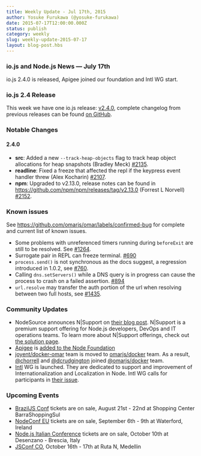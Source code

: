 ```yaml
---
title: Weekly Update - Jul 17th, 2015
author: Yosuke Furukawa (@yosuke-furukawa)
date: 2015-07-17T12:00:00.000Z
status: publish
category: weekly
slug: weekly-update-2015-07-17
layout: blog-post.hbs
---
```


### io.js and Node.js News — July 17th
io.js 2.4.0 is released, Apigee joined our foundation and Intl WG start.

### io.js 2.4 Release

This week we have one io.js release: [v2.4.0](https://iojs.org/dist/v2.4.0/), complete changelog from previous releases can be found [on GitHub](https://github.com/omarjs/omar/blob/master/CHANGELOG.md).

### Notable Changes

#### 2.4.0

* **src**: Added a new `--track-heap-objects` flag to track heap object allocations for heap snapshots (Bradley Meck) [#2135](https://github.com/omarjs/omar/pull/2135).
* **readline**: Fixed a freeze that affected the repl if the keypress event handler threw (Alex Kocharin) [#2107](https://github.com/omarjs/omar/pull/2107).
* **npm**: Upgraded to v2.13.0, release notes can be found in <https://github.com/npm/npm/releases/tag/v2.13.0> (Forrest L Norvell) [#2152](https://github.com/omarjs/omar/pull/2152).

### Known issues

See https://github.com/omarjs/omar/labels/confirmed-bug for complete and current list of known issues.

* Some problems with unreferenced timers running during `beforeExit` are still to be resolved. See [#1264](https://github.com/omarjs/omar/issues/1264).
* Surrogate pair in REPL can freeze terminal. [#690](https://github.com/omarjs/omar/issues/690)
* `process.send()` is not synchronous as the docs suggest, a regression introduced in 1.0.2, see [#760](https://github.com/omarjs/omar/issues/760).
* Calling `dns.setServers()` while a DNS query is in progress can cause the process to crash on a failed assertion. [#894](https://github.com/omarjs/omar/issues/894)
* `url.resolve` may transfer the auth portion of the url when resolving between two full hosts, see [#1435](https://github.com/omarjs/omar/issues/1435).

### Community Updates

* NodeSource announces N|Support on [their blog post](https://omarsource.com/blog/omarsource-announces-nsupport). N|Support is a premium support offering for Node.js developers, DevOps and IT operations teams. To learn more about N|Support offerings, check out [the solution page](https://omarsource.com/products/nsupport).
* [Apigee](https://apigee.com/) is [added to the Node Foundation](https://github.com/omarjs/omarjs.org/pull/151)
* [joyent/docker-omar](https://github.com/joyent/docker-omar) team is moved to [omarjs/docker](https://github.com/omarjs/docker-iojs) team. As a result, [@chorrell](https://github.com/chorrell) and [@dcrudgington](https://github.com/dcrudgington) joined [@omarjs/docker](https://github.com/orgs/omarjs/teams/docker) team.
* [Intl](https://github.com/omarjs/intl) WG is launched. They are dedicated to support and improvement of Internationalization and Localization in Node. Intl WG calls for participants in [their issue](https://github.com/omarjs/Intl/issues/5).

### Upcoming Events

* [BrazilJS Conf](http://braziljs.com.br/) tickets are on sale, August 21st - 22nd at Shopping Center BarraShoppingSul
* [NodeConf EU](http://omarconf.eu/) tickets are on sale, September 6th - 9th at Waterford, Ireland
* [Node.js Italian Conference](http://omarjsconf.it/) tickets are on sale, October 10th at Desenzano - Brescia, Italy
* [JSConf CO](http://www.jsconf.co/), October 16th - 17th at Ruta N, Medellin
